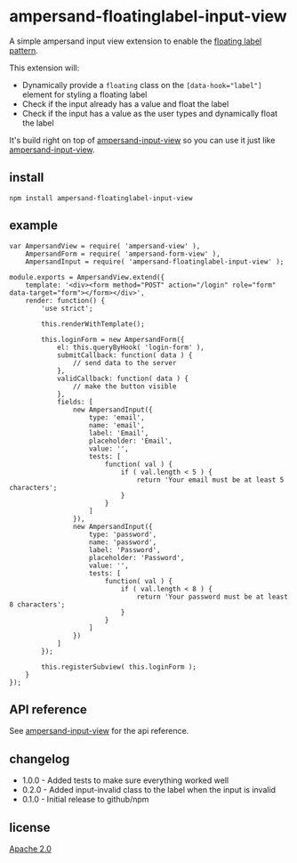 # ampersand-floatinglabel-input-view

A simple ampersand input view extension to enable the [floating label pattern](http://bradfrost.com/blog/post/float-label-pattern/).

This extension will:

- Dynamically provide a `floating` class on the `[data-hook="label"]` element for styling a floating label
- Check if the input already has a value and float the label
- Check if the input has a value as the user types and dynamically float the label

It's build right on top of [ampersand-input-view](https://github.com/ampersandjs/ampersand-input-view) so you can use it just like [ampersand-input-view](https://github.com/ampersandjs/ampersand-input-view).

## install

```
npm install ampersand-floatinglabel-input-view
```

## example

```
var AmpersandView = require( 'ampersand-view' ),
    AmpersandForm = require( 'ampersand-form-view' ),
    AmpersandInput = require( 'ampersand-floatinglabel-input-view' );

module.exports = AmpersandView.extend({
    template: '<div><form method="POST" action="/login" role="form" data-target="form"></form></div>',
    render: function() {
        'use strict';

        this.renderWithTemplate();

        this.loginForm = new AmpersandForm({
            el: this.queryByHook( 'login-form' ),
            submitCallback: function( data ) {
                // send data to the server
            },
            validCallback: function( data ) {
                // make the button visible
            },
            fields: [
                new AmpersandInput({
                    type: 'email',
                    name: 'email',
                    label: 'Email',
                    placeholder: 'Email',
                    value: '',
                    tests: [
                        function( val ) {
                            if ( val.length < 5 ) {
                                return 'Your email must be at least 5 characters';
                            }
                        }
                    ]
                }),
                new AmpersandInput({
                    type: 'password',
                    name: 'password',
                    label: 'Password',
                    placeholder: 'Password',
                    value: '',
                    tests: [
                        function( val ) {
                            if ( val.length < 8 ) {
                                return 'Your password must be at least 8 characters';
                            }
                        }
                    ]
                })
            ]
        });

        this.registerSubview( this.loginForm );
    }
});
```

## API reference

See [ampersand-input-view](https://github.com/ampersandjs/ampersand-input-view#api-reference) for the api reference.

## changelog

- 1.0.0 - Added tests to make sure everything worked well
- 0.2.0 - Added input-invalid class to the label when the input is invalid
- 0.1.0 - Initial release to github/npm

## license

[Apache 2.0]( LICENSE.md )
